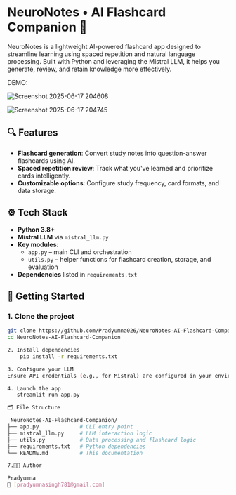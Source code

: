 # NeuroNotes • AI Flashcard Companion 🧠

NeuroNotes is a lightweight AI-powered flashcard app designed to streamline learning using spaced repetition and natural language processing. Built with Python and leveraging the Mistral LLM, it helps you generate, review, and retain knowledge more effectively.

DEMO: 

![Screenshot 2025-06-17 204608](https://github.com/user-attachments/assets/880cd12b-c191-4c58-aec6-580c696953a3)

![Screenshot 2025-06-17 204745](https://github.com/user-attachments/assets/10c68282-3367-4539-addf-2b7ed743373b)

## 🔍 Features

- **Flashcard generation**: Convert study notes into question-answer flashcards using AI.
- **Spaced repetition review**: Track what you've learned and prioritize cards intelligently.
- **Customizable options**: Configure study frequency, card formats, and data storage.

## ⚙️ Tech Stack

- **Python 3.8+**
- **Mistral LLM** via `mistral_llm.py`
- **Key modules**:
  - `app.py` – main CLI and orchestration
  - `utils.py` – helper functions for flashcard creation, storage, and evaluation
- **Dependencies** listed in `requirements.txt`

## 🚀 Getting Started

### 1. Clone the project

```bash
git clone https://github.com/Pradyumna026/NeuroNotes-AI-Flashcard-Companion.git
cd NeuroNotes-AI-Flashcard-Companion

2. Install dependencies
    pip install -r requirements.txt

3. Configure your LLM
Ensure API credentials (e.g., for Mistral) are configured in your environment or a .env file. Refer to mistral_llm.py for expected variables (e.g., MISTRAL_API_KEY).

4. Launch the app
   streamlit run app.py

🗂️ File Structure

 NeuroNotes-AI-Flashcard-Companion/
├── app.py             # CLI entry point
├── mistral_llm.py     # LLM interaction logic
├── utils.py           # Data processing and flashcard logic
├── requirements.txt   # Python dependencies
└── README.md          # This documentation

7.🧑‍💻 Author

Pradyumna
📧 [pradyumnasingh781@gmail.com]



